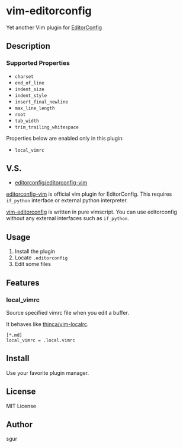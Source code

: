 vim-editorconfig
================

Yet another Vim plugin for [EditorConfig](http://editorconfig.org)

Description
-----------

### Supported Properties

- `charset`
- `end_of_line`
- `indent_size`
- `indent_style`
- `insert_final_newline`
- `max_line_length`
- `root`
- `tab_width`
- `trim_trailing_whitespace`

Properties below are enabled only in this plugin:

- `local_vimrc`

V.S.
----

- [editorconfig/editorconfig-vim](https://github.com/editorconfig/editorconfig-vim)

[editorconfig-vim](https://github.com/editorconfig/editorconfig-vim) is official vim plugin for EditorConfig.
This requires `if_python` interface or external python interpreter.

[vim-editorconfig](https://github.com/sgur/vim-editorconfig) is written in pure vimscript.
You can use editorconfig without any external interfaces such as `if_python`.

Usage
-----

 1. Install the plugin
 2. Locate `.editorconfig`
 3. Edit some files

Features
-------

### local\_vimrc

Source specified vimrc file when you edit a buffer.

It behaves like [thinca/vim-localrc](https://github.com/thinca/vim-localrc).

```
[*.md]
local_vimrc = .local.vimrc
```

Install
-------

Use your favorite plugin manager.

License
-------

MIT License

Author
------

sgur

